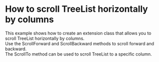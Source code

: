 # How to scroll TreeList horizontally by columns


<p>This example shows how to create an extension class that allows you to scroll TreeList horizontally by columns.  <br />
Use the ScrollForward and ScrollBackward methods to scroll forward and backward. <br />
The ScrollTo method can be used to scroll TreeList to a specific column.</p>

<br/>


